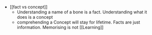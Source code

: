- [[fact vs concept]]
    - Understanding a name of a bone is a fact. Understanding what it does is a concept
    - comprehending a Concept will stay for lifetime. Facts are just information. Memorising is not [[Learning]]
